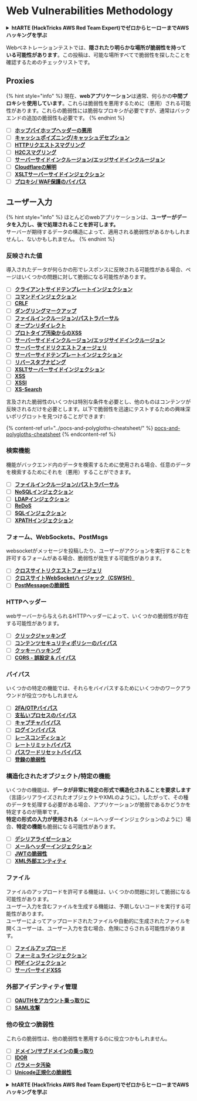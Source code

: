 # Web Vulnerabilities Methodology

<details>

<summary><strong>htARTE (HackTricks AWS Red Team Expert)でゼロからヒーローまでAWSハッキングを学ぶ</strong></summary>

HackTricksをサポートする他の方法:

* **HackTricksにあなたの会社を広告したい**、または**HackTricksをPDFでダウンロードしたい**場合は、[**SUBSCRIPTION PLANS**](https://github.com/sponsors/carlospolop)をチェックしてください！
* [**公式PEASS & HackTricksグッズ**](https://peass.creator-spring.com)を入手する
* [**The PEASS Family**](https://opensea.io/collection/the-peass-family)を発見する、私たちの独占的な[**NFTs**](https://opensea.io/collection/the-peass-family)のコレクション
* 💬 [**Discordグループ**](https://discord.gg/hRep4RUj7f)に**参加する**か、[**telegramグループ**](https://t.me/peass)に参加するか、**Twitter** 🐦 [**@carlospolopm**](https://twitter.com/carlospolopm)を**フォローする**。
* **HackTricks**のPRを提出して、あなたのハッキングのコツを共有する [**HackTricks**](https://github.com/carlospolop/hacktricks) と [**HackTricks Cloud**](https://github.com/carlospolop/hacktricks-cloud) githubリポジトリ。

</details>

Webペネトレーションテストでは、**隠されたり明らかな場所が脆弱性を持っている可能性があります**。この投稿は、可能な場所すべてで脆弱性を探したことを確認するためのチェックリストです。

## Proxies

{% hint style="info" %}
現在、**webアプリケーション**は通常、何らかの**中間プロキシ**を**使用しています**。これらは脆弱性を悪用するために（悪用）される可能性があります。これらの脆弱性には脆弱なプロキシが必要ですが、通常はバックエンドの追加の脆弱性も必要です。
{% endhint %}

* [ ] [**ホップバイホップヘッダーの悪用**](../abusing-hop-by-hop-headers.md)
* [ ] [**キャッシュポイズニング/キャッシュデセプション**](../cache-deception.md)
* [ ] [**HTTPリクエストスマグリング**](../http-request-smuggling/)
* [ ] [**H2Cスマグリング**](../h2c-smuggling.md)
* [ ] [**サーバーサイドインクルージョン/エッジサイドインクルージョン**](../server-side-inclusion-edge-side-inclusion-injection.md)
* [ ] [**Cloudflareの解明**](../../network-services-pentesting/pentesting-web/uncovering-cloudflare.md)
* [ ] [**XSLTサーバーサイドインジェクション**](../xslt-server-side-injection-extensible-stylesheet-language-transformations.md)
* [ ] [**プロキシ/ WAF保護のバイパス**](../proxy-waf-protections-bypass.md)

## **ユーザー入力**

{% hint style="info" %}
ほとんどのwebアプリケーションは、**ユーザーがデータを入力し、後で処理されることを許可します。**\
サーバーが期待するデータの構造によって、適用される脆弱性があるかもしれませんし、ないかもしれません。
{% endhint %}

### **反映された値**

導入されたデータが何らかの形でレスポンスに反映される可能性がある場合、ページはいくつかの問題に対して脆弱になる可能性があります。

* [ ] [**クライアントサイドテンプレートインジェクション**](../client-side-template-injection-csti.md)
* [ ] [**コマンドインジェクション**](../command-injection.md)
* [ ] [**CRLF**](../crlf-0d-0a.md)
* [ ] [**ダングリングマークアップ**](../dangling-markup-html-scriptless-injection/)
* [ ] [**ファイルインクルージョン/パストラバーサル**](../file-inclusion/)
* [ ] [**オープンリダイレクト**](../open-redirect.md)
* [ ] [**プロトタイプ汚染からのXSS**](../deserialization/nodejs-proto-prototype-pollution/#client-side-prototype-pollution-to-xss)
* [ ] [**サーバーサイドインクルージョン/エッジサイドインクルージョン**](../server-side-inclusion-edge-side-inclusion-injection.md)
* [ ] [**サーバーサイドリクエストフォージェリ**](../ssrf-server-side-request-forgery/)
* [ ] [**サーバーサイドテンプレートインジェクション**](../ssti-server-side-template-injection/)
* [ ] [**リバースタブナビング**](../reverse-tab-nabbing.md)
* [ ] [**XSLTサーバーサイドインジェクション**](../xslt-server-side-injection-extensible-stylesheet-language-transformations.md)
* [ ] [**XSS**](../xss-cross-site-scripting/)
* [ ] [**XSSI**](../xssi-cross-site-script-inclusion.md)
* [ ] [**XS-Search**](../xs-search.md)

言及された脆弱性のいくつかは特別な条件を必要とし、他のものはコンテンツが反映されるだけを必要とします。以下で脆弱性を迅速にテストするための興味深いポリグロットを見つけることができます:

{% content-ref url="../pocs-and-polygloths-cheatsheet/" %}
[pocs-and-polygloths-cheatsheet](../pocs-and-polygloths-cheatsheet/)
{% endcontent-ref %}

### **検索機能**

機能がバックエンド内のデータを検索するために使用される場合、任意のデータを検索するためにそれを（悪用）することができます。

* [ ] [**ファイルインクルージョン/パストラバーサル**](../file-inclusion/)
* [ ] [**NoSQLインジェクション**](../nosql-injection.md)
* [ ] [**LDAPインジェクション**](../ldap-injection.md)
* [ ] [**ReDoS**](../regular-expression-denial-of-service-redos.md)
* [ ] [**SQLインジェクション**](../sql-injection/)
* [ ] [**XPATHインジェクション**](../xpath-injection.md)

### **フォーム、WebSockets、PostMsgs**

websocketがメッセージを投稿したり、ユーザーがアクションを実行することを許可するフォームがある場合、脆弱性が発生する可能性があります。

* [ ] [**クロスサイトリクエストフォージェリ**](../csrf-cross-site-request-forgery.md)
* [ ] [**クロスサイトWebSocketハイジャック（CSWSH）**](../websocket-attacks.md)
* [ ] [**PostMessageの脆弱性**](../postmessage-vulnerabilities/)

### **HTTPヘッダー**

webサーバーから与えられるHTTPヘッダーによって、いくつかの脆弱性が存在する可能性があります。

* [ ] [**クリックジャッキング**](../clickjacking.md)
* [ ] [**コンテンツセキュリティポリシーのバイパス**](../content-security-policy-csp-bypass/)
* [ ] [**クッキーハッキング**](../hacking-with-cookies/)
* [ ] [**CORS - 誤設定 & バイパス**](../cors-bypass.md)

### **バイパス**

いくつかの特定の機能では、それらをバイパスするためにいくつかのワークアラウンドが役立つかもしれません

* [ ] [**2FA/OTPバイパス**](../2fa-bypass.md)
* [ ] [**支払いプロセスのバイパス**](../bypass-payment-process.md)
* [ ] [**キャプチャバイパス**](../captcha-bypass.md)
* [ ] [**ログインバイパス**](../login-bypass/)
* [ ] [**レースコンディション**](../race-condition.md)
* [ ] [**レートリミットバイパス**](../rate-limit-bypass.md)
* [ ] [**パスワードリセットバイパス**](../reset-password.md)
* [ ] [**登録の脆弱性**](../registration-vulnerabilities.md)

### **構造化されたオブジェクト/特定の機能**

いくつかの機能は、**データが非常に特定の形式で構造化されることを要求します**（言語シリアライズされたオブジェクトやXMLのように）。したがって、その種のデータを処理する必要がある場合、アプリケーションが脆弱であるかどうかを特定するのが簡単です。\
**特定の形式の入力が使用される**（メールヘッダーインジェクションのように）場合、**特定の機能**も脆弱になる可能性があります。

* [ ] [**デシリアライゼーション**](../deserialization/)
* [ ] [**メールヘッダーインジェクション**](../email-injections.md)
* [ ] [**JWTの脆弱性**](../hacking-jwt-json-web-tokens.md)
* [ ] [**XML外部エンティティ**](../xxe-xee-xml-external-entity.md)

### ファイル

ファイルのアップロードを許可する機能は、いくつかの問題に対して脆弱になる可能性があります。\
ユーザー入力を含むファイルを生成する機能は、予期しないコードを実行する可能性があります。\
ユーザーによってアップロードされたファイルや自動的に生成されたファイルを開くユーザーは、ユーザー入力を含む場合、危険にさらされる可能性があります。

* [ ] [**ファイルアップロード**](../file-upload/)
* [ ] [**フォーミュラインジェクション**](../formula-csv-doc-latex-ghostscript-injection.md)
* [ ] [**PDFインジェクション**](../xss-cross-site-scripting/pdf-injection.md)
* [ ] [**サーバーサイドXSS**](../xss-cross-site-scripting/server-side-xss-dynamic-pdf.md)

### **外部アイデンティティ管理**

* [ ] [**OAUTHをアカウント乗っ取りに**](../oauth-to-account-takeover.md)
* [ ] [**SAML攻撃**](../saml-attacks/)

### **他の役立つ脆弱性**

これらの脆弱性は、他の脆弱性を悪用するのに役立つかもしれません。

* [ ] [**ドメイン/サブドメインの乗っ取り**](../domain-subdomain-takeover.md)
* [ ] [**IDOR**](../idor.md)
* [ ] [**パラメータ汚染**](../parameter-pollution.md)
* [ ] [**Unicode正規化の脆弱性**](../unicode-injection/)

<details>

<summary><strong>htARTE (HackTricks AWS Red Team Expert)でゼロからヒーローまでAWSハッキングを学ぶ</strong></summary>

HackTricksをサポートする他の方法:

* **HackTricksにあなたの会社を広告したい**、または**HackTricksをPDFでダウンロードしたい**場合は、[**SUBSCRIPTION PLANS**](https://github.com/sponsors/carlospolop)をチェックしてください！
* [**公式PEASS & HackTricksグッズ**](https://peass.creator-spring.com)を入手する
* [**The PEASS Family**](https://opensea.io/collection/the-peass-family)を発見する、私たちの独占的な[**NFTs**](https://opensea.io/collection/the-peass-family)のコレクション
* 💬 [**Discordグループ**](https://discord.gg/hRep4RUj7f)に**参加する**か、[**telegramグループ**](https://t.me/peass)に参加するか、**Twitter** 🐦 [**@carlospolopm**](https://twitter.com/carlospolopm)を**フォローする**。
* **HackTricks**のPRを提出して、あなたのハッキングのコツを共有する [**HackTricks**](https://github.com/carlospolop/hacktricks) と [**HackTricks Cloud**](https://github.com/carlospolop/hacktricks-cloud) githubリポジトリ。

</details>
